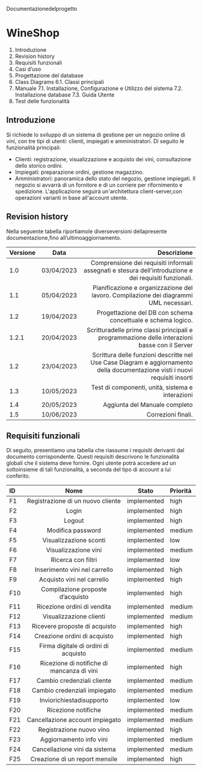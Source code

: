 Documentazionedelprogetto

# WineShop

1. Introduzione
2. Revision history
3. Requisiti funzionali
4. Casi d’uso
5. Progettazione del database
6. Class Diagrams
    6.1. Classi principali
7. Manuale
    7.1. Installazione, Configurazione e Utilizzo del sistema
    7.2. Installazione database
    7.3. Guida Utente
8. Test delle funzionalità

## Introduzione

Si richiede lo sviluppo di un sistema di gestione per un negozio online di vini, con tre tipi di utenti: clienti, impiegati e amministratori. Di seguito le funzionalità principali:
- Clienti: registrazione, visualizzazione e acquisto dei vini, consultazione dello storico ordini.
- Impiegati: preparazione ordini, gestione magazzino.
- Amministratori: panoramica dello stato del negozio, gestione impiegati.
Il negozio si avvarrà di un fornitore e di un corriere per rifornimento e spedizione. L'applicazione seguirà un'architettura client-server,con operazioni varianti in base all'account utente.

## Revision history
Nella seguente tabella riportiamole diverseversioni dellapresente documentazione,fino
all’ultimoaggiornamento.

| Versione | Data       | Descrizione |
| :---     |  :----:    |  ---:  |
| 1.0      | 03/04/2023 | Comprensione dei requisiti informali assegnati e stesura dell'introduzione e dei requisiti funzionali.|
| 1.1      | 05/04/2023 | Pianificazione e organizzazione del lavoro. Compilazione dei diagrammi UML necessari.|
| 1.2      | 19/04/2023 | Progettazione del DB con schema concettuale e schema logico.|
| 1.2.1    | 20/04/2023 | Scritturadelle prime classi principali e programmazione delle interazioni basse con il Server|
| 1.2      | 23/04/2023 | Scrittura delle funzioni descritte nel Use Case Diagram e aggiornamento della documentazione visti i nuovi requisiti insorti|
| 1.3      | 10/05/2023 | Test di componenti, unità, sistema e interazioni|
| 1.4      | 20/05/2023 | Aggiunta del Manuale completo|
| 1.5      | 10/06/2023 | Correzioni finali.|

## Requisiti funzionali

Di seguito, presentiamo una tabella che riassume i requisiti derivanti dal documento corrispondente. Questi requisiti descrivono le funzionalità globali che il sistema deve fornire. Ogni utente potrà accedere ad un sottoinsieme di tali funzionalità, a seconda del tipo di account a lui conferito.

|ID     | Nome | Stato | Priorità |
| :--   | :--: | :--:  | :-- |
|F1     | Registrazione di un nuovo cliente | implemented | high|
|F2 |Login |implemented |high|
|F3 |Logout| implemented| high|
|F4 |Modifica password |implemented| medium|
|F5 |Visualizzazione sconti| implemented| low|
|F6 |Visualizzazione vini |implemented |medium|
|F7 |Ricerca con filtri |implemented| low|
|F8 |Inserimento vini nel carrello| implemented| high|
|F9 |Acquisto vini nel carrello |implemented |high|
|F10|Compilazione proposte d’acquisto| implemented| high|
|F11|Ricezione ordini di vendita | implemented| medium|
|F12|Visualizzazione clienti |implemented |medium|
|F13|Ricevere proposte di acquisto| implemented| high|
|F14|Creazione ordini di acquisto |implemented |high|
|F15|Firma digitale di ordini di acquisto| implemented| medium|
|F16|Ricezione di notifiche di mancanza di vini |implemented |high|
|F17|Cambio credenziali cliente |implemented |medium|
|F18|Cambio credenziali impiegato| implemented| medium|
|F19|Inviorichiestadisupporto |implemented |low|
|F20|Ricezione notifiche| implemented |medium|
|F21|Cancellazione account impiegato| implemented| medium|
|F22|Registrazione nuovo vino |implemented |high|
|F23|Aggiornamento info vini| implemented| medium|
|F24|Cancellazione vini da sistema |implemented |medium|
|F25|Creazione di un report mensile | implemented| high|

